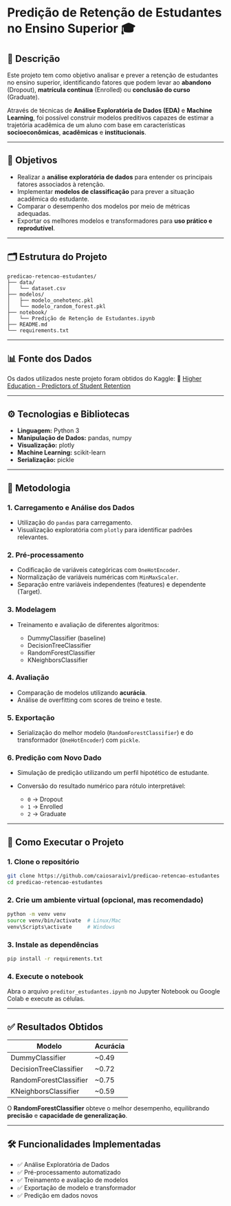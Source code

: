 # Predição de Retenção de Estudantes no Ensino Superior 🎓

## 📌 Descrição

Este projeto tem como objetivo analisar e prever a retenção de estudantes no ensino superior, identificando fatores que podem levar ao **abandono** (Dropout), **matrícula contínua** (Enrolled) ou **conclusão do curso** (Graduate).

Através de técnicas de **Análise Exploratória de Dados (EDA)** e **Machine Learning**, foi possível construir modelos preditivos capazes de estimar a trajetória acadêmica de um aluno com base em características **socioeconômicas**, **acadêmicas** e **institucionais**.

---

## 🎯 Objetivos

* Realizar a **análise exploratória de dados** para entender os principais fatores associados à retenção.
* Implementar **modelos de classificação** para prever a situação acadêmica do estudante.
* Comparar o desempenho dos modelos por meio de métricas adequadas.
* Exportar os melhores modelos e transformadores para **uso prático e reprodutível**.

---

## 🗂️ Estrutura do Projeto

```plaintext
predicao-retencao-estudantes/
├── data/
│   └── dataset.csv
├── modelos/
│   ├── modelo_onehotenc.pkl
│   └── modelo_random_forest.pkl
├── notebook/
│   └── Predição de Retenção de Estudantes.ipynb
├── README.md
└── requirements.txt

```

---

## 📊 Fonte dos Dados

Os dados utilizados neste projeto foram obtidos do Kaggle:
🔗 [Higher Education - Predictors of Student Retention](https://www.kaggle.com/datasets/thedevastator/higher-education-predictors-of-student-retention/data)

---

## ⚙️ Tecnologias e Bibliotecas

* **Linguagem:** Python 3
* **Manipulação de Dados:** pandas, numpy
* **Visualização:** plotly
* **Machine Learning:** scikit-learn
* **Serialização:** pickle

---

## 📝 Metodologia

### 1. Carregamento e Análise dos Dados

* Utilização do `pandas` para carregamento.
* Visualização exploratória com `plotly` para identificar padrões relevantes.

### 2. Pré-processamento

* Codificação de variáveis categóricas com `OneHotEncoder`.
* Normalização de variáveis numéricas com `MinMaxScaler`.
* Separação entre variáveis independentes (features) e dependente (Target).

### 3. Modelagem

* Treinamento e avaliação de diferentes algoritmos:

  * DummyClassifier (baseline)
  * DecisionTreeClassifier
  * RandomForestClassifier
  * KNeighborsClassifier

### 4. Avaliação

* Comparação de modelos utilizando **acurácia**.
* Análise de overfitting com scores de treino e teste.

### 5. Exportação

* Serialização do melhor modelo (`RandomForestClassifier`) e do transformador (`OneHotEncoder`) com `pickle`.

### 6. Predição com Novo Dado

* Simulação de predição utilizando um perfil hipotético de estudante.
* Conversão do resultado numérico para rótulo interpretável:

  * `0` → Dropout
  * `1` → Enrolled
  * `2` → Graduate

---

## 🚀 Como Executar o Projeto

### 1. Clone o repositório

```bash
git clone https://github.com/caiosaraiv1/predicao-retencao-estudantes
cd predicao-retencao-estudantes
```

### 2. Crie um ambiente virtual (opcional, mas recomendado)

```bash
python -m venv venv
source venv/bin/activate  # Linux/Mac
venv\Scripts\activate     # Windows
```

### 3. Instale as dependências

```bash
pip install -r requirements.txt
```

### 4. Execute o notebook

Abra o arquivo `preditor_estudantes.ipynb` no Jupyter Notebook ou Google Colab e execute as células.

---
## ✅ Resultados Obtidos

| Modelo                 | Acurácia |
| ---------------------- | -------- |
| DummyClassifier        | \~0.49   |
| DecisionTreeClassifier | \~0.72   |
| RandomForestClassifier | \~0.75   |
| KNeighborsClassifier   | \~0.59   |

O **RandomForestClassifier** obteve o melhor desempenho, equilibrando **precisão** e **capacidade de generalização**.

---

## 🛠️ Funcionalidades Implementadas

* ✅ Análise Exploratória de Dados
* ✅ Pré-processamento automatizado
* ✅ Treinamento e avaliação de modelos
* ✅ Exportação de modelo e transformador
* ✅ Predição em dados novos
